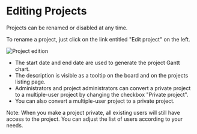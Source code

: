 Editing Projects
================

Projects can be renamed or disabled at any time.

To rename a project, just click on the link entitled "Edit project" on the left.

![Project edition](screenshots/project-edition.png)

- The start date and end date are used to generate the project Gantt chart.
- The description is visible as a tooltip on the board and on the projects listing page.
- Administrators and project administrators can convert a private project to a multiple-user project by changing the checkbox "Private project".
- You can also convert a multiple-user project to a private project.

Note: When you make a project private, all existing users will still have access to the project. You can adjust the list of users according to your needs.
